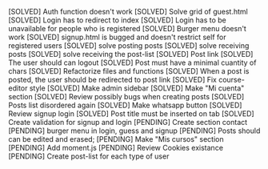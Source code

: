 [SOLVED] Auth function doesn't work
[SOLVED] Solve grid of guest.html
[SOLVED] Login has to redirect to index
[SOLVED] Login has to be unavailable for people who is registered
[SOLVED] Burger menu doesn't work
[SOLVED] signup.html is bugged and doesn't restrict self for registered users
[SOLVED] solve posting posts
[SOLVED] solve receiving posts
[SOLVED] solve receiving the post-list
[SOLVED] Post link
[SOLVED] The user should can logout
[SOLVED] Post must have a minimal cuantity of chars
[SOLVED] Refactorize files and functions
[SOLVED] When a post is posted, the user should be redirected to post link
[SOLVED] Fix course-editor style
[SOLVED] Make admin sidebar
[SOLVED] Make "Mi cuenta" section
[SOLVED] Review possibly bugs when creating posts
[SOLVED] Posts list disordered again
[SOLVED] Make whatsapp button
[SOLVED] Review signup login
[SOLVED] Post title must be inserted on tab
[SOLVED] Create validation for signup and login
[PENDING] Create section contact
[PENDING] burger menu in login, guess and signup
[PENDING] Posts should can be edited and erased;
[PENDING] Make "Mis cursos" section
[PENDING] Add moment.js
[PENDING] Review Cookies existance
[PENDING] Create post-list for each type of user
